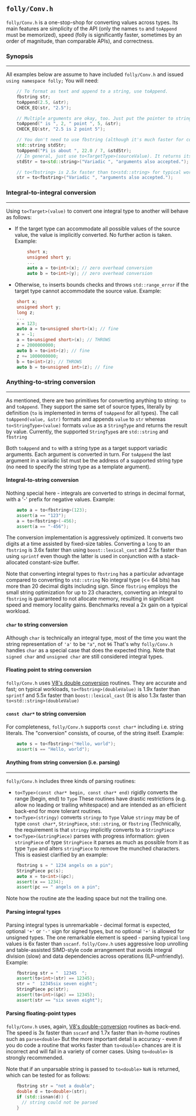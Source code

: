 `folly/Conv.h`
-------------

`folly/Conv.h` is a one-stop-shop for converting values across
types. Its main features are simplicity of the API (only the
names `to` and `toAppend` must be memorized), speed
(folly is significantly faster, sometimes by an order of magnitude,
than comparable APIs), and correctness.

### Synopsis
***

All examples below are assume to have included `folly/Conv.h`
and issued `using namespace folly;` You will need:

``` Cpp
    // To format as text and append to a string, use toAppend.
    fbstring str;
    toAppend(2.5, &str);
    CHECK_EQ(str, "2.5");

    // Multiple arguments are okay, too. Just put the pointer to string at the end.
    toAppend(" is ", 2, " point ", 5, &str);
    CHECK_EQ(str, "2.5 is 2 point 5");

    // You don't need to use fbstring (although it's much faster for conversions and in general).
    std::string stdStr;
    toAppend("Pi is about ", 22.0 / 7, &stdStr);
    // In general, just use to<TargetType>(sourceValue). It returns its result by value.
    stdStr = to<std::string>("Variadic ", "arguments also accepted.");

    // to<fbstring> is 2.5x faster than to<std::string> for typical workloads.
    str = to<fbstring>("Variadic ", "arguments also accepted.");
```

### Integral-to-integral conversion
***

Using `to<Target>(value)` to convert one integral type to another
will behave as follows:

* If the target type can accommodate all possible values of the
  source value, the value is implicitly converted. No further
  action is taken. Example:

``` Cpp
        short x;
        unsigned short y;
        ...
        auto a = to<int>(x); // zero overhead conversion
        auto b = to<int>(y); // zero overhead conversion
```

* Otherwise, `to` inserts bounds checks and throws
  `std::range_error` if the target type cannot accommodate the
  source value. Example:

``` Cpp
    short x;
    unsigned short y;
    long z;
    ...
    x = 123;
    auto a = to<unsigned short>(x); // fine
    x = -1;
    a = to<unsigned short>(x); // THROWS
    z = 2000000000;
    auto b = to<int>(z); // fine
    z += 1000000000;
    b = to<int>(z); // THROWS
    auto b = to<unsigned int>(z); // fine
```

### Anything-to-string conversion
***

As mentioned, there are two primitives for converting anything to
string: `to` and `toAppend`. They support the same set of source
types, literally by definition (`to` is implemented in terms of
`toAppend` for all types). The call `toAppend(value, &str)`
formats and appends `value` to `str` whereas
`to<StringType>(value)` formats `value` as a `StringType` and
returns the result by value. Currently, the supported
`StringType`s are `std::string` and `fbstring`

Both `toAppend` and `to` with a string type as a target support
variadic arguments. Each argument is converted in turn. For
`toAppend` the last argument in a variadic list must be the
address of a supported string type (no need to specify the string
type as a template argument).

#### Integral-to-string conversion

Nothing special here - integrals are converted to strings in
decimal format, with a '-' prefix for negative values. Example:

``` Cpp
    auto a = to<fbstring>(123);
    assert(a == "123");
    a = to<fbstring>(-456);
    assert(a == "-456");
```

The conversion implementation is aggressively optimized. It
converts two digits at a time assisted by fixed-size tables.
Converting a `long` to an `fbstring` is 3.6x faster than using
`boost::lexical_cast` and 2.5x faster than using `sprintf` even
though the latter is used in conjunction with a stack-allocated
constant-size buffer.

Note that converting integral types to `fbstring` has a
particular advantage compared to converting to `std::string`
No integral type (<= 64 bits) has more than 20 decimal digits
including sign. Since `fbstring` employs the small string
optimization for up to 23 characters, converting an integral
to `fbstring` is guaranteed to not allocate memory, resulting
in significant speed and memory locality gains. Benchmarks
reveal a 2x gain on a typical workload.

#### `char` to string conversion

Although `char` is technically an integral type, most of the time
you want the string representation of `'a'` to be `"a"`, not `96`
That's why `folly/Conv.h` handles `char` as a special case that
does the expected thing. Note that `signed char` and `unsigned
char` are still considered integral types.


#### Floating point to string conversion

`folly/Conv.h` uses [V8's double conversion](http://code.google.com/p/double-conversion/)
routines. They are accurate and fast; on typical workloads,
`to<fbstring>(doubleValue)` is 1.9x faster than `sprintf` and
5.5x faster than `boost::lexical_cast` (It is also 1.3x faster
than `to<std::string>(doubleValue)`

#### `const char*` to string conversion

For completeness, `folly/Conv.h` supports `const char*` including
i.e. string literals. The "conversion" consists, of course, of
the string itself. Example:

``` Cpp
    auto s = to<fbstring>("Hello, world");
    assert(s == "Hello, world");
```

#### Anything from string conversion (i.e. parsing)
***

`folly/Conv.h` includes three kinds of parsing routines:

* `to<Type>(const char* begin, const char* end)` rigidly
  converts the range [begin, end) to `Type` These routines have
  drastic restrictions (e.g. allow no leading or trailing
  whitespace) and are intended as an efficient back-end for more
  tolerant routines.
* `to<Type>(stringy)` converts `stringy` to `Type` Value
  `stringy` may be of type `const char*`, `StringPiece`,
  `std::string`, or `fbstring` (Technically, the requirement is
  that `stringy` implicitly converts to a `StringPiece`
* `to<Type>(&stringPiece)` parses with progress information:
  given `stringPiece` of type `StringPiece` it parses as much
  as possible from it as type `Type` and alters `stringPiece`
  to remove the munched characters. This is easiest clarified
  by an example:

``` Cpp
    fbstring s = " 1234 angels on a pin";
    StringPiece pc(s);
    auto x = to<int>(&pc);
    assert(x == 1234);
    assert(pc == " angels on a pin";
```

Note how the routine ate the leading space but not the trailing one.

#### Parsing integral types

Parsing integral types is unremarkable - decimal format is
expected, optional `'+'` or `'-'` sign for signed types, but no
optional `'+'` is allowed for unsigned types. The one remarkable
element is speed - parsing typical `long` values is 6x faster than
`sscanf`. `folly/Conv.h` uses aggressive loop unrolling and
table-assisted SIMD-style code arrangement that avoids integral
division (slow) and data dependencies across operations
(ILP-unfriendly). Example:

``` Cpp
    fbstring str = "  12345  ";
    assert(to<int>(str) == 12345);
    str = "  12345six seven eight";
    StringPiece pc(str);
    assert(to<int>(&pc) == 12345);
    assert(str == "six seven eight");
```

#### Parsing floating-point types

`folly/Conv.h` uses, again, [V8's double-conversion](http://code.google.com/p/double-conversion/)
routines as back-end. The speed is 3x faster than `sscanf` and
1.7x faster than in-home routines such as `parse<double>` But
the more important detail is accuracy - even if you do code a
routine that works faster than `to<double>` chances are it is
incorrect and will fail in a variety of corner cases. Using
`to<double>` is strongly recommended.

Note that if an unparsable string is passed to `to<double>` `NaN`
is returned, which can be tested for as follows:

``` Cpp
    fbstring str = "not a double";
    double d = to<double>(str);
    if (std::isnan(d)) {
      // string could not be parsed
    }
```
